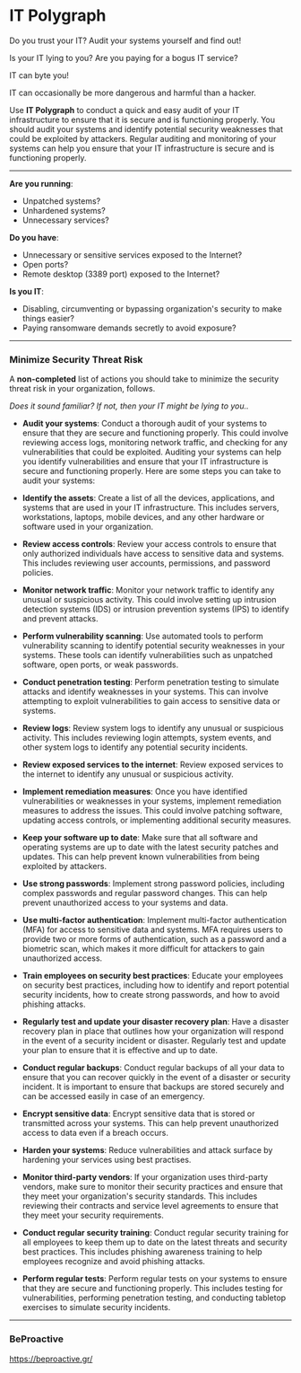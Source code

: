 # IT Polygraph

Do you trust your IT? Audit your systems yourself and find out!

Is your IT lying to you? Are you paying for a bogus IT service?

IT can byte you! 

IT can occasionally be more dangerous and harmful than a hacker.

Use **IT Polygraph** to conduct a quick and easy audit of your IT infrastructure to ensure that it is secure and is functioning properly. You should audit your systems and identify potential security weaknesses that could be exploited by attackers. Regular auditing and monitoring of your systems can help you ensure that your IT infrastructure is secure and is functioning properly.

---

**Are you running**:

* Unpatched systems?
* Unhardened systems?
* Unnecessary services?

**Do you have**:

* Unnecessary or sensitive services exposed to the Internet?
* Open ports?
* Remote desktop (3389 port) exposed to the Internet?

**Is you IT**:

* Disabling, circumventing or bypassing organization's security to make things easier?
* Paying ransomware demands secretly to avoid exposure?

---

### Minimize Security Threat Risk

A **non-completed** list of actions you should take to minimize the security threat risk in your organization, follows. 

*Does it sound familiar? If not, then your IT might be lying to you..*


* **Audit your systems**: Conduct a thorough audit of your systems to ensure that they are secure and functioning properly. This could involve reviewing access logs, monitoring network traffic, and checking for any vulnerabilities that could be exploited. Auditing your systems can help you identify vulnerabilities and ensure that your IT infrastructure is secure and functioning properly. Here are some steps you can take to audit your systems:

* **Identify the assets**: Create a list of all the devices, applications, and systems that are used in your IT infrastructure. This includes servers, workstations, laptops, mobile devices, and any other hardware or software used in your organization.

* **Review access controls**: Review your access controls to ensure that only authorized individuals have access to sensitive data and systems. This includes reviewing user accounts, permissions, and password policies.

* **Monitor network traffic**: Monitor your network traffic to identify any unusual or suspicious activity. This could involve setting up intrusion detection systems (IDS) or intrusion prevention systems (IPS) to identify and prevent attacks.

* **Perform vulnerability scanning**: Use automated tools to perform vulnerability scanning to identify potential security weaknesses in your systems. These tools can identify vulnerabilities such as unpatched software, open ports, or weak passwords.

* **Conduct penetration testing**: Perform penetration testing to simulate attacks and identify weaknesses in your systems. This can involve attempting to exploit vulnerabilities to gain access to sensitive data or systems.

* **Review logs**: Review system logs to identify any unusual or suspicious activity. This includes reviewing login attempts, system events, and other system logs to identify any potential security incidents.

* **Review exposed services to the internet**: Review exposed services to the internet to identify any unusual or suspicious activity.

* **Implement remediation measures**: Once you have identified vulnerabilities or weaknesses in your systems, implement remediation measures to address the issues. This could involve patching software, updating access controls, or implementing additional security measures.

* **Keep your software up to date**: Make sure that all software and operating systems are up to date with the latest security patches and updates. This can help prevent known vulnerabilities from being exploited by attackers.

* **Use strong passwords**: Implement strong password policies, including complex passwords and regular password changes. This can help prevent unauthorized access to your systems and data.

* **Use multi-factor authentication**: Implement multi-factor authentication (MFA) for access to sensitive data and systems. MFA requires users to provide two or more forms of authentication, such as a password and a biometric scan, which makes it more difficult for attackers to gain unauthorized access.

* **Train employees on security best practices**: Educate your employees on security best practices, including how to identify and report potential security incidents, how to create strong passwords, and how to avoid phishing attacks.

* **Regularly test and update your disaster recovery plan**: Have a disaster recovery plan in place that outlines how your organization will respond in the event of a security incident or disaster. Regularly test and update your plan to ensure that it is effective and up to date.

* **Conduct regular backups**: Conduct regular backups of all your data to ensure that you can recover quickly in the event of a disaster or security incident. It is important to ensure that backups are stored securely and can be accessed easily in case of an emergency.

* **Encrypt sensitive data**: Encrypt sensitive data that is stored or transmitted across your systems. This can help prevent unauthorized access to data even if a breach occurs.

* **Harden your systems**: Reduce vulnerabilities and attack surface by hardening your services using best practises.

* **Monitor third-party vendors**: If your organization uses third-party vendors, make sure to monitor their security practices and ensure that they meet your organization's security standards. This includes reviewing their contracts and service level agreements to ensure that they meet your security requirements.

* **Conduct regular security training**: Conduct regular security training for all employees to keep them up to date on the latest threats and security best practices. This includes phishing awareness training to help employees recognize and avoid phishing attacks.

* **Perform regular tests**: Perform regular tests on your systems to ensure that they are secure and functioning properly. This includes testing for vulnerabilities, performing penetration testing, and conducting tabletop exercises to simulate security incidents.

---

### BeProactive

https://beproactive.gr/
